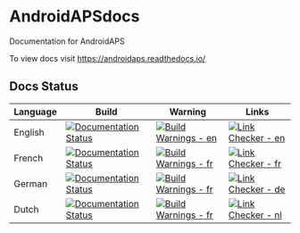 # AndroidAPSdocs
Documentation for AndroidAPS

To view docs visit https://androidaps.readthedocs.io/

## Docs Status

| Language | Build | Warning | Links |
| -- | -- | -- | -- |
| English | [![Documentation Status](https://readthedocs.org/projects/androidaps/badge/?version=latest)](https://androidaps.readthedocs.io/en/latest/?badge=latest)    | [![Build Warnings - en](https://img.shields.io/endpoint?url=https://gist.githubusercontent.com/Andries-Smit/4d086495590ccb904468b66aecc48bdb/raw/AndroidAPSdocs_build_warnings_en_master.json)](../../../actions?query=workflow%3A%22Build+Warnings%22) | [![Link Checker - en](https://img.shields.io/endpoint?url=https://gist.githubusercontent.com/Andries-Smit/4d086495590ccb904468b66aecc48bdb/raw/AndroidAPSdocs_broken_links_en_master.json)](../../../actions?query=workflow%3A%22Link+Checker%22) |
| French  | [![Documentation Status](https://readthedocs.org/projects/androidaps-fr/badge/?version=latest)](https://androidaps.readthedocs.io/fr/latest/?badge=latest) | [![Build Warnings - fr](https://img.shields.io/endpoint?url=https://gist.githubusercontent.com/Andries-Smit/4d086495590ccb904468b66aecc48bdb/raw/AndroidAPSdocs_build_warnings_fr_master.json)](../../../actions?query=workflow%3A%22Build+Warnings%22) | [![Link Checker - fr](https://img.shields.io/endpoint?url=https://gist.githubusercontent.com/Andries-Smit/4d086495590ccb904468b66aecc48bdb/raw/AndroidAPSdocs_broken_links_fr_master.json)](../../../actions?query=workflow%3A%22Link+Checker%22) |
| German  | [![Documentation Status](https://readthedocs.org/projects/androidaps-de/badge/?version=latest)](https://androidaps.readthedocs.io/de/latest/?badge=latest) | [![Build Warnings - fr](https://img.shields.io/endpoint?url=https://gist.githubusercontent.com/Andries-Smit/4d086495590ccb904468b66aecc48bdb/raw/AndroidAPSdocs_build_warnings_de_master.json)](../../../actions?query=workflow%3A%22Build+Warnings%22) | [![Link Checker - de](https://img.shields.io/endpoint?url=https://gist.githubusercontent.com/Andries-Smit/4d086495590ccb904468b66aecc48bdb/raw/AndroidAPSdocs_broken_links_de_master.json)](../../../actions?query=workflow%3A%22Link+Checker%22) |
| Dutch   | [![Documentation Status](https://readthedocs.org/projects/androidaps-nl/badge/?version=latest)](https://androidaps.readthedocs.io/nl/latest/?badge=latest) | [![Build Warnings - fr](https://img.shields.io/endpoint?url=https://gist.githubusercontent.com/Andries-Smit/4d086495590ccb904468b66aecc48bdb/raw/AndroidAPSdocs_build_warnings_nl_master.json)](../../../actions?query=workflow%3A%22Build+Warnings%22) | [![Link Checker - nl](https://img.shields.io/endpoint?url=https://gist.githubusercontent.com/Andries-Smit/4d086495590ccb904468b66aecc48bdb/raw/AndroidAPSdocs_broken_links_nl_master.json)](../../../actions?query=workflow%3A%22Link+Checker%22) |

